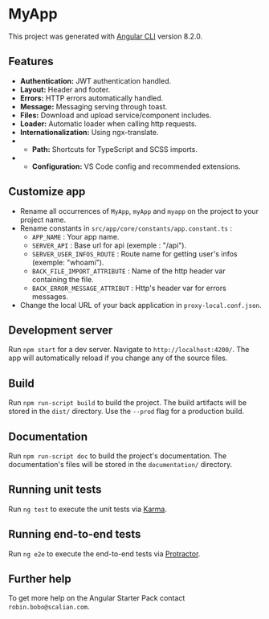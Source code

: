 # MyApp

This project was generated with [Angular CLI](https://github.com/angular/angular-cli) version 8.2.0.

## Features

* **Authentication:** JWT authentication handled.
* **Layout:** Header and footer.
* **Errors:** HTTP errors automatically handled.
* **Message:** Messaging serving through toast.
* **Files:** Download and upload service/component includes.
* **Loader:** Automatic loader when calling http requests.
* **Internationalization:** Using ngx-translate.
* * **Path:** Shortcuts for TypeScript and SCSS imports.
* * **Configuration:** VS Code config and recommended extensions.

## Customize app

* Rename all occurrences of `MyApp`, `myApp` and `myapp` on the project to your project name.
* Rename constants in `src/app/core/constants/app.constant.ts` :
  * `APP_NAME` : Your app name.
  * `SERVER_API` : Base url for api (exemple : "/api").
  * `SERVER_USER_INFOS_ROUTE` : Route name for getting user's infos (exemple: "whoami").
  * `BACK_FILE_IMPORT_ATTRIBUTE` : Name of the http header var containing the file.
  * `BACK_ERROR_MESSAGE_ATTRIBUT` : Http's header var for errors messages.
* Change the local URL of your back application in `proxy-local.conf.json`.

## Development server

Run `npm start` for a dev server. Navigate to `http://localhost:4200/`. The app will automatically reload if you change any of the source files.

## Build

Run `npm run-script build` to build the project. The build artifacts will be stored in the `dist/` directory. Use the `--prod` flag for a production build.

## Documentation

Run `npm run-script doc` to build the project's documentation. The documentation's files will be stored in the `documentation/` directory.

## Running unit tests

Run `ng test` to execute the unit tests via [Karma](https://karma-runner.github.io).

## Running end-to-end tests

Run `ng e2e` to execute the end-to-end tests via [Protractor](http://www.protractortest.org/).

## Further help

To get more help on the Angular Starter Pack contact `robin.bobo@scalian.com`.

